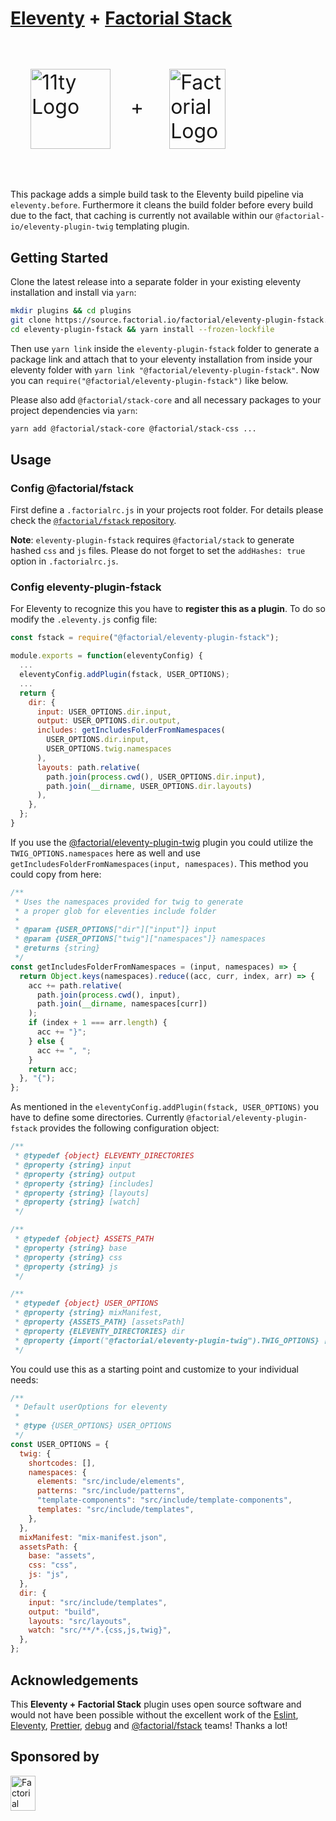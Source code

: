 # [Eleventy](https://www.11ty.dev) + [Factorial Stack](https://github.com/factorial-io/fstack)

<p style="font-size: 2rem">
<img 
  style="margin:2rem; width:8rem; height:8rem;" 
  align="center" 
  width="128" 
  height="128"
  alt="11ty Logo"
  src="https://camo.githubusercontent.com/124e337fb005b0e70eb3758b431b051eaf5419b3a709062fbcce6d661a6ea116/68747470733a2f2f7777772e313174792e6465762f696d672f6c6f676f2d6769746875622e737667">+
<img 
  style="margin:2rem; width:5.6rem; height:8rem;" 
  align="center" 
  width="91" 
  height="128"
  alt="Factorial Logo"
  src="https://logo.factorial.io/color.png">
</p>

This package adds a simple build task to the Eleventy build pipeline via `eleventy.before`. Furthermore it cleans the build folder before every build due to the fact, that caching is currently not available within our `@factorial-io/eleventy-plugin-twig` templating plugin.

## Getting Started

Clone the latest release into a separate folder in your existing eleventy installation and install via `yarn`:

```sh
mkdir plugins && cd plugins
git clone https://source.factorial.io/factorial/eleventy-plugin-fstack.git
cd eleventy-plugin-fstack && yarn install --frozen-lockfile
```

Then use `yarn link` inside the `eleventy-plugin-fstack` folder to generate a package link and attach that to your eleventy installation from inside your eleventy folder with `yarn link "@factorial/eleventy-plugin-fstack"`. Now you can `require("@factorial/eleventy-plugin-fstack")` like below.

Please also add `@factorial/stack-core` and all necessary packages to your project dependencies via `yarn`:

```sh
yarn add @factorial/stack-core @factorial/stack-css ...
```

## Usage

### Config @factorial/fstack

First define a `.factorialrc.js` in your projects root folder. For details please check the [`@factorial/fstack` repository](https://github.com/factorial-io/fstack).

**Note**: `eleventy-plugin-fstack` requires `@factorial/stack` to generate hashed `css` and `js` files. Please do not forget to set the `addHashes: true` option in `.factorialrc.js`.

### Config eleventy-plugin-fstack

For Eleventy to recognize this you have to **register this as a plugin**. To do so modify the `.eleventy.js` config file:

```js
const fstack = require("@factorial/eleventy-plugin-fstack");

module.exports = function(eleventyConfig) {
  ...
  eleventyConfig.addPlugin(fstack, USER_OPTIONS);
  ...
  return {
    dir: {
      input: USER_OPTIONS.dir.input,
      output: USER_OPTIONS.dir.output,
      includes: getIncludesFolderFromNamespaces(
        USER_OPTIONS.dir.input,
        USER_OPTIONS.twig.namespaces
      ),
      layouts: path.relative(
        path.join(process.cwd(), USER_OPTIONS.dir.input),
        path.join(__dirname, USER_OPTIONS.dir.layouts)
      ),
    },
  };
}
```

If you use the [@factorial/eleventy-plugin-twig](https://github.com/factorial-io/eleventy-plugin-twig) plugin you could utilize the `TWIG_OPTIONS.namespaces` here as well and use `getIncludesFolderFromNamespaces(input, namespaces)`. This method you could copy from here:

```js
/**
 * Uses the namespaces provided for twig to generate
 * a proper glob for eleventies include folder
 *
 * @param {USER_OPTIONS["dir"]["input"]} input
 * @param {USER_OPTIONS["twig"]["namespaces"]} namespaces
 * @returns {string}
 */
const getIncludesFolderFromNamespaces = (input, namespaces) => {
  return Object.keys(namespaces).reduce((acc, curr, index, arr) => {
    acc += path.relative(
      path.join(process.cwd(), input),
      path.join(__dirname, namespaces[curr])
    );
    if (index + 1 === arr.length) {
      acc += "}";
    } else {
      acc += ", ";
    }
    return acc;
  }, "{");
};
```

As mentioned in the `eleventyConfig.addPlugin(fstack, USER_OPTIONS)` you have to define some directories. Currently `@factorial/eleventy-plugin-fstack` provides the following configuration object:

```js
/**
 * @typedef {object} ELEVENTY_DIRECTORIES
 * @property {string} input
 * @property {string} output
 * @property {string} [includes]
 * @property {string} [layouts]
 * @property {string} [watch]
 */

/**
 * @typedef {object} ASSETS_PATH
 * @property {string} base
 * @property {string} css
 * @property {string} js
 */

/**
 * @typedef {object} USER_OPTIONS
 * @property {string} mixManifest,
 * @property {ASSETS_PATH} [assetsPath]
 * @property {ELEVENTY_DIRECTORIES} dir
 * @property {import("@factorial/eleventy-plugin-twig").TWIG_OPTIONS} [twig] // just if u use @factorial/eleventy-plugin/twig
 */
```

You could use this as a starting point and customize to your individual needs:

```js
/**
 * Default userOptions for eleventy
 *
 * @type {USER_OPTIONS} USER_OPTIONS
 */
const USER_OPTIONS = {
  twig: {
    shortcodes: [],
    namespaces: {
      elements: "src/include/elements",
      patterns: "src/include/patterns",
      "template-components": "src/include/template-components",
      templates: "src/include/templates",
    },
  },
  mixManifest: "mix-manifest.json",
  assetsPath: {
    base: "assets",
    css: "css",
    js: "js",
  },
  dir: {
    input: "src/include/templates",
    output: "build",
    layouts: "src/layouts",
    watch: "src/**/*.{css,js,twig}",
  },
};
```

## Acknowledgements

This **Eleventy + Factorial Stack** plugin uses open source software and would not have been possible without the excellent work of the [Eslint](https://babeljs.io/team), [Eleventy](https://www.11ty.dev/docs/credits/), [Prettier](https://unifiedjs.com/community/member/), [debug](https://github.com/debug-js/debug) and [@factorial/fstack](https://github.com/factorial-io/fstack) teams! Thanks a lot!

## Sponsored by

<a href="https://factorial.io"><img src="https://logo.factorial.io/color.png" width="40" height="56" alt="Factorial"></a>
